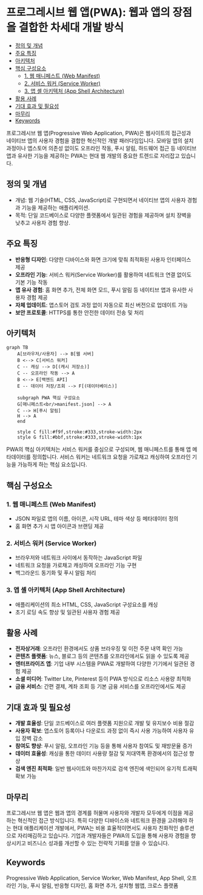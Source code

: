 # 프로그레시브 웹 앱(PWA): 웹과 앱의 장점을 결합한 차세대 개발 방식

<!-- mtoc-start -->

- [정의 및 개념](#정의-및-개념)
- [주요 특징](#주요-특징)
- [아키텍처](#아키텍처)
- [핵심 구성요소](#핵심-구성요소)
  - [1. 웹 매니페스트 (Web Manifest)](#1-웹-매니페스트-web-manifest)
  - [2. 서비스 워커 (Service Worker)](#2-서비스-워커-service-worker)
  - [3. 앱 셸 아키텍처 (App Shell Architecture)](#3-앱-셸-아키텍처-app-shell-architecture)
- [활용 사례](#활용-사례)
- [기대 효과 및 필요성](#기대-효과-및-필요성)
- [마무리](#마무리)
- [Keywords](#keywords)

<!-- mtoc-end -->

프로그레시브 웹 앱(Progressive Web Application, PWA)은 웹사이트의 접근성과 네이티브 앱의 사용자 경험을 결합한 혁신적인 개발 패러다임입니다. 모바일 앱의 설치 과정이나 앱스토어 의존성 없이도 오프라인 작동, 푸시 알림, 하드웨어 접근 등 네이티브 앱과 유사한 기능을 제공하는 PWA는 현대 웹 개발의 중요한 트렌드로 자리잡고 있습니다.

## 정의 및 개념

- 개념: 웹 기술(HTML, CSS, JavaScript)로 구현되면서 네이티브 앱의 사용자 경험과 기능을 제공하는 애플리케이션.
- 목적: 단일 코드베이스로 다양한 플랫폼에서 일관된 경험을 제공하며 설치 장벽을 낮추고 사용자 경험 향상.

## 주요 특징

- **반응형 디자인**: 다양한 디바이스와 화면 크기에 맞춰 최적화된 사용자 인터페이스 제공
- **오프라인 기능**: 서비스 워커(Service Worker)를 활용하여 네트워크 연결 없이도 기본 기능 작동
- **앱 유사 경험**: 홈 화면 추가, 전체 화면 모드, 푸시 알림 등 네이티브 앱과 유사한 사용자 경험 제공
- **자체 업데이트**: 앱스토어 검토 과정 없이 자동으로 최신 버전으로 업데이트 가능
- **보안 프로토콜**: HTTPS를 통한 안전한 데이터 전송 및 처리

## 아키텍처

```mermaid
graph TB
    A[브라우저/사용자] --> B[웹 서버]
    B <--> C[서비스 워커]
    C -- 캐싱 --> D[(캐시 저장소)]
    C -- 오프라인 작동 --> A
    B <--> E[백엔드 API]
    E -- 데이터 저장/조회 --> F[(데이터베이스)]

    subgraph PWA 핵심 구성요소
    G[매니페스트<br/>manifest.json] --> A
    C --> H[푸시 알림]
    H --> A
    end

    style C fill:#f9f,stroke:#333,stroke-width:2px
    style G fill:#bbf,stroke:#333,stroke-width:1px
```

PWA의 핵심 아키텍처는 서비스 워커를 중심으로 구성되며, 웹 매니페스트를 통해 앱 메타데이터를 정의합니다. 서비스 워커는 네트워크 요청을 가로채고 캐싱하여 오프라인 기능을 가능하게 하는 핵심 요소입니다.

## 핵심 구성요소

### 1. 웹 매니페스트 (Web Manifest)

- JSON 파일로 앱의 이름, 아이콘, 시작 URL, 테마 색상 등 메타데이터 정의
- 홈 화면 추가 시 앱 아이콘과 브랜딩 제공

### 2. 서비스 워커 (Service Worker)

- 브라우저와 네트워크 사이에서 동작하는 JavaScript 파일
- 네트워크 요청을 가로채고 캐싱하여 오프라인 기능 구현
- 백그라운드 동기화 및 푸시 알림 처리

### 3. 앱 셸 아키텍처 (App Shell Architecture)

- 애플리케이션의 최소 HTML, CSS, JavaScript 구성요소를 캐싱
- 초기 로딩 속도 향상 및 일관된 사용자 경험 제공

## 활용 사례

- **전자상거래**: 오프라인 환경에서도 상품 브라우징 및 이전 주문 내역 확인 가능
- **콘텐츠 플랫폼**: 뉴스, 블로그 등의 콘텐츠를 오프라인에서도 읽을 수 있도록 제공
- **엔터프라이즈 앱**: 기업 내부 시스템을 PWA로 개발하여 다양한 기기에서 일관된 경험 제공
- **소셜 미디어**: Twitter Lite, Pinterest 등이 PWA 방식으로 리소스 사용량 최적화
- **금융 서비스**: 간편 결제, 계좌 조회 등 기본 금융 서비스를 오프라인에서도 제공

## 기대 효과 및 필요성

- **개발 효율성**: 단일 코드베이스로 여러 플랫폼 지원으로 개발 및 유지보수 비용 절감
- **사용자 확보**: 앱스토어 등록이나 다운로드 과정 없이 즉시 사용 가능하여 사용자 유입 장벽 감소
- **참여도 향상**: 푸시 알림, 오프라인 기능 등을 통해 사용자 참여도 및 재방문율 증가
- **데이터 효율성**: 캐싱을 통한 데이터 사용량 절감 및 저대역폭 환경에서의 접근성 향상
- **검색 엔진 최적화**: 일반 웹사이트와 마찬가지로 검색 엔진에 색인되어 유기적 트래픽 확보 가능

## 마무리

프로그레시브 웹 앱은 웹과 앱의 경계를 허물며 사용자와 개발자 모두에게 이점을 제공하는 혁신적인 접근 방식입니다. 특히 다양한 디바이스와 네트워크 환경을 고려해야 하는 현대 애플리케이션 개발에서, PWA는 비용 효율적이면서도 사용자 친화적인 솔루션으로 자리매김하고 있습니다. 기업과 개발자들은 PWA의 도입을 통해 사용자 경험을 향상시키고 비즈니스 성과를 개선할 수 있는 전략적 기회를 얻을 수 있습니다.

## Keywords

Progressive Web Application, Service Worker, Web Manifest, App Shell, 오프라인 기능, 푸시 알림, 반응형 디자인, 홈 화면 추가, 설치형 웹앱, 크로스 플랫폼
